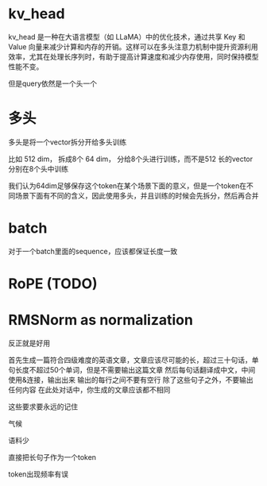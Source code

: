 # kv_head

kv_head 是一种在大语言模型（如 LLaMA）中的优化技术，通过共享 Key 和 Value 向量来减少计算和内存的开销。这样可以在多头注意力机制中提升资源利用效率，尤其在处理长序列时，有助于提高计算速度和减少内存使用，同时保持模型性能不变。

但是query依然是一个头一个

# 多头

多头是将一个vector拆分开给多头训练

比如 512 dim， 拆成8个 64 dim， 分给8个头进行训练，而不是512 长的vector分别在8个头中训练

我们认为64dim足够保存这个token在某个场景下面的意义，但是一个token在不同场景下面有不同的含义，因此使用多头，并且训练的时候会先拆分，然后再合并

# batch

对于一个batch里面的sequence，应该都保证长度一致

# RoPE (TODO)

# RMSNorm as normalization

反正就是好用


首先生成一篇符合四级难度的英语文章，文章应该尽可能的长，超过三十句话，单句长度不超过50个单词，但是不需要输出这篇文章
然后每句话翻译成中文，中间使用&连接，输出出来
输出的每行之间不要有空行
除了这些句子之外，不要输出任何内容
在此处对话中，你生成的文章应该都不相同

这些要求要永远的记住


气候

语料少


直接把长句子作为一个token

token出现频率有误